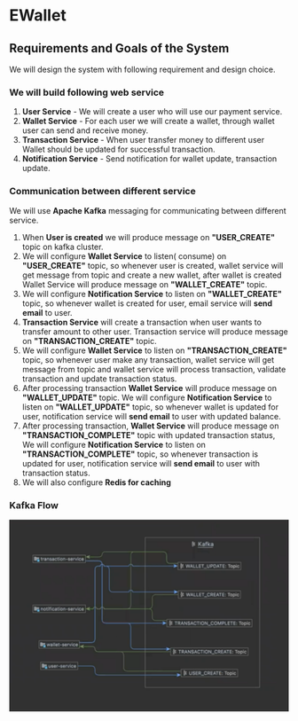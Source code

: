 # EWallet


## Requirements and Goals of the System

We will design the system with following requirement and design choice.

### We will build following web service

  1. **User Service** - We will create a user who will use our payment service.
  2. **Wallet Service** - For each user we will create a wallet, through wallet user can send and receive money.
  3. **Transaction Service** - When user transfer money to different user Wallet should be updated for successful transaction.
  4. **Notification Service** -  Send notification for wallet update, transaction update.

### Communication between different service

We will use **Apache Kafka** messaging for communicating between different service.

1. When **User is created** we will produce message on **"USER_CREATE"** topic on kafka cluster.
2. We will configure **Wallet Service** to listen( consume) on **"USER_CREATE"** topic, so whenever user is created, wallet service will get message from topic and create a new wallet, after wallet is created Wallet Service will produce message on **"WALLET_CREATE"** topic.
3. We will configure **Notification Service** to listen on **"WALLET_CREATE"** topic, so whenever wallet is created for user, email service will **send email** to user.
4. **Transaction Service** will create a transaction when user wants to transfer amount to other user. Transaction service will produce message on **"TRANSACTION_CREATE"** topic. 
5. We will configure **Wallet Service**  to listen on **"TRANSACTION_CREATE"** topic, so whenever user make any transaction, wallet service will get message from topic and wallet service will process transaction, validate transaction and update transaction status. 
6. After processing transaction **Wallet Service** will produce message on **"WALLET_UPDATE"** topic. We will configure **Notification Service** to listen on **"WALLET_UPDATE"** topic, so whenever wallet is updated for user, notification service will **send email** to user with updated balance.
7. After processing transaction, **Wallet Service** will produce message on **"TRANSACTION_COMPLETE"** topic with updated transaction status, We will configure **Notification Service** to listen on **"TRANSACTION_COMPLETE"** topic, so whenever transaction is updated for user, notification service will **send email** to user with transaction status.
8. We will also configure **Redis for caching**
 
### Kafka Flow

![Kafka Flow](/KafkaDiagram/Kafka.png)


